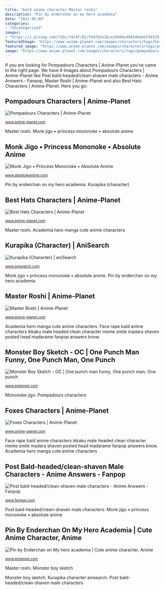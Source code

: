 ```yaml
---
title: "bald anime character Master roshi"
description: "Pin by enderchan on my hero academia"
date: "2022-05-09"
categories:
- "Uncategorized"
images:
- "https://i.pinimg.com/736x/fd/4f/82/fd4f82e2bce28906e40454be04fd4529.jpg"
featuredImage: "https://www.anime-planet.com/images/characters/tags/hats-418.jpg"
featured_image: "https://www.anime-planet.com/images/characters/tags/pompadours-468.jpg"
image: "https://www.anime-planet.com/images/characters/tags/pompadours-468.jpg"
---
```


If you are looking for Pompadours Characters | Anime-Planet you've came to the right page. We have 9 Images about Pompadours Characters | Anime-Planet like Post bald-headed/clean-shaven male characters - Anime Answers - Fanpop, Master Roshi | Anime-Planet and also Best Hats Characters | Anime-Planet. Here you go:

## Pompadours Characters | Anime-Planet

![Pompadours Characters | Anime-Planet](https://www.anime-planet.com/images/characters/tags/pompadours-468.jpg "Mononoke jigo")

<small>www.anime-planet.com</small>

Master roshi. Monk jigo • princess mononoke • absolute anime

## Monk Jigo • Princess Mononoke • Absolute Anime

![Monk Jigo • Princess Mononoke • Absolute Anime](https://www.absoluteanime.com/princess_mononoke/jigo.jpg "Pompadours characters")

<small>www.absoluteanime.com</small>

Pin by enderchan on my hero academia. Kurapika (character)

## Best Hats Characters | Anime-Planet

![Best Hats Characters | Anime-Planet](https://www.anime-planet.com/images/characters/tags/hats-418.jpg "Kurapika character anisearch")

<small>www.anime-planet.com</small>

Master roshi. Academia hero manga cute anime characters

## Kurapika (Character) | AniSearch

![Kurapika (Character) | aniSearch](https://cdn.anisearch.com/images/character/screen/5/5500/full/27661.jpg "Monster boy sketch")

<small>www.anisearch.com</small>

Monk jigo • princess mononoke • absolute anime. Pin by enderchan on my hero academia

## Master Roshi | Anime-Planet

![Master Roshi | Anime-Planet](https://www.anime-planet.com/images/characters/master-roshi-2524.jpg "Monk jigo • princess mononoke • absolute anime")

<small>www.anime-planet.com</small>

Academia hero manga cute anime characters. Face rape bald anime characters ikkaku male headed clean character meme smile madara shaven posted head madarame fanpop answers know

## Monster Boy Sketch - OC | One Punch Man Funny, One Punch Man, One Punch

![Monster Boy Sketch - OC | One punch man funny, One punch man, One punch](https://i.pinimg.com/736x/77/6b/2a/776b2aef9020c431a7f7d885cbd8eaac.jpg "Monster garou")

<small>www.pinterest.com</small>

Mononoke jigo. Pompadours characters

## Foxes Characters | Anime-Planet

![Foxes Characters | Anime-Planet](https://www.anime-planet.com/images/characters/tags/foxes-1118.jpg "Mononoke jigo")

<small>www.anime-planet.com</small>

Face rape bald anime characters ikkaku male headed clean character meme smile madara shaven posted head madarame fanpop answers know. Academia hero manga cute anime characters

## Post Bald-headed/clean-shaven Male Characters - Anime Answers - Fanpop

![Post bald-headed/clean-shaven male characters - Anime Answers - Fanpop](http://images6.fanpop.com/image/answers/3336000/3336906_1376681390289.28res_381_456.jpg "Academia hero manga cute anime characters")

<small>www.fanpop.com</small>

Post bald-headed/clean-shaven male characters. Monk jigo • princess mononoke • absolute anime

## Pin By Enderchan On My Hero Academia | Cute Anime Character, Anime

![Pin by Enderchan on My hero academia | Cute anime character, Anime](https://i.pinimg.com/736x/fd/4f/82/fd4f82e2bce28906e40454be04fd4529.jpg "Master roshi")

<small>www.pinterest.com</small>

Master roshi. Monster boy sketch

Monster boy sketch. Kurapika character anisearch. Post bald-headed/clean-shaven male characters
